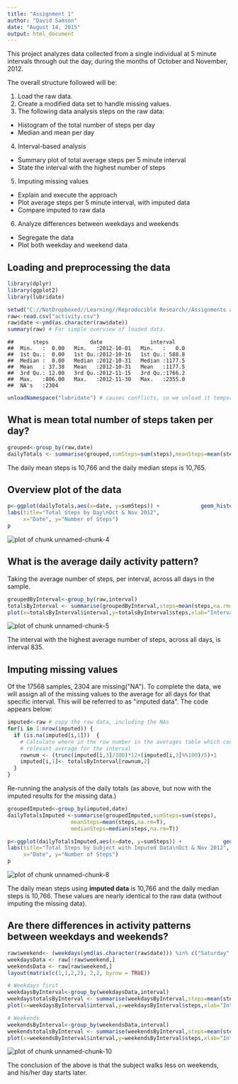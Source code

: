 ```yaml
---
title: "Assignment 1"
author: "David Samson"
date: "August 14, 2015"
output: html_document
---
```


This project analyzes data collected from a single individual at 5 minute intervals through out the day, during the months of October and November, 2012.  

The overall structure followed will be: 

1. Load the raw data. 
2. Create a modified data set to handle missing values.   
3. The following data analysis steps on the raw data: 
  + Histogram of the total number of steps per day 
  + Median and mean per day 
4. Interval-based analysis 
  + Summary plot of total average steps per 5 minute interval 
  + State the interval with the highest number of steps 
5. Imputing missing values 
  + Explain and execute the approach 
  + Plot average steps per 5 minute interval, with imputed data 
  + Compare imputed to raw data
6. Analyze differences between weekdays and weekends
  + Segregate the data
  + Plot both weekday and weekend data 
  
  
  

## Loading and preprocessing the data

```r
library(dplyr)
library(ggplot2)
library(lubridate)
```


```r
setwd("C://NotDropboxed//Learning//Reproducible Research//Assignments and Quizzes//Assignment 1//RepData_PeerAssessment1")
raw<-read.csv("activity.csv")
raw$date <-ymd(as.character(raw$date))
summary(raw) # For simple overview of loaded data.  
```

```
##      steps             date               interval     
##  Min.   :  0.00   Min.   :2012-10-01   Min.   :   0.0  
##  1st Qu.:  0.00   1st Qu.:2012-10-16   1st Qu.: 588.8  
##  Median :  0.00   Median :2012-10-31   Median :1177.5  
##  Mean   : 37.38   Mean   :2012-10-31   Mean   :1177.5  
##  3rd Qu.: 12.00   3rd Qu.:2012-11-15   3rd Qu.:1766.2  
##  Max.   :806.00   Max.   :2012-11-30   Max.   :2355.0  
##  NA's   :2304
```

```r
unloadNamespace("lubridate") # causes conflicts, so we unload it temporarily 
```
 
## What is mean total number of steps taken per day?

```r
grouped<-group_by(raw,date)
dailyTotals <- summarise(grouped,sumSteps=sum(steps),meanSteps=mean(steps,na.rm=T),medianSteps=median(steps,na.rm=T))
```
The daily mean steps is 10,766 and the daily median steps is 10,765.

## Overview plot of the data

```r
p<-ggplot(dailyTotals,aes(x=date, y=sumSteps)) +             geom_histogram(stat="identity")+ 
labs(title="Total Steps by Day\nOct & Nov 2012",
     x="Date", y="Number of Steps")
p
```

![plot of chunk unnamed-chunk-4](figure/unnamed-chunk-4-1.png) 



## What is the average daily activity pattern?
Taking the average number of steps, per interval, across all days in the sample.  

```r
groupedByInterval<-group_by(raw,interval)
totalsByInterval <- summarise(groupedByInterval,steps=mean(steps,na.rm=T))
plot(x=totalsByInterval$interval,y=totalsByInterval$steps,xlab="Interval Nbr",ylab="Steps",main="Average Number of Steps per Interval",type="l")
```

![plot of chunk unnamed-chunk-5](figure/unnamed-chunk-5-1.png) 



The interval with the highest average number of steps, across all days, is interval 835.   

## Imputing missing values
Of the 17568 samples, 2304 are missing("NA").  To complete the data, we will assign all of the missing values to the average for all days for that specific interval.  This will be referred to as "imputed data".  The code appears below: 


```r
imputed<-raw # copy the raw data, including the NAs
for(i in 1:nrow(imputed)) {
  if (is.na(imputed[i,1]))  {
    # Calculate where in the row number in the averages table which contains the
    # relevant average for the interval
    rownum <- (trunc(imputed[i,3]/100)*12+(imputed[i,3]%%100)/5)+1
    imputed[i,1]<- totalsByInterval[rownum,2]
  }
}  
```

Re-running the analysis of the daily totals (as above, but now with the imputed results for the missing data.)


```r
groupedImputed<-group_by(imputed,date)
dailyTotalsImputed <-summarise(groupedImputed,sumSteps=sum(steps),
                    meanSteps=mean(steps,na.rm=T),
                    medianSteps=median(steps,na.rm=T))

p<-ggplot(dailyTotalsImputed,aes(x=date, y=sumSteps)) +             geom_histogram(stat="identity")+ 
labs(title="Total Steps by Subject with Imputed Data\nOct & Nov 2012",
     x="Date", y="Number of Steps")
p
```

![plot of chunk unnamed-chunk-8](figure/unnamed-chunk-8-1.png) 

The daily mean steps using **imputed data** is 10,766 and the daily median steps is 10,766.   These values are nearly identical to the raw data (without imputing the missing data).  


## Are there differences in activity patterns between weekdays and weekends?



```r
raw$weekend<- (weekdays(ymd(as.character(raw$date))) %in% c("Saturday","Sunday"))
weekdaysData <- raw[!raw$weekend,]
weekendsData <- raw[raw$weekend,]
layout(matrix(c(1,1,2,2), 2,2, byrow = TRUE))

# Weekdays first 
weekdaysByInterval<-group_by(weekdaysData,interval)
weekdaystotalsByInterval <- summarise(weekdaysByInterval,steps=mean(steps,na.rm=T))
plot(x=weekdaysByInterval$interval,y=weekdaysByInterval$steps,xlab="Interval Nbr",ylab="Steps",main="Weekdays: Average Number of Steps per Interval",type="l")

# Weekends  
weekendsByInterval<-group_by(weekendsData,interval)
weekendstotalsByInterval <- summarise(weekendsByInterval,steps=mean(steps,na.rm=T))
plot(x=weekendsByInterval$interval,y=weekendsByInterval$steps,xlab="Interval Nbr",ylab="Steps",main="Weekends: Average Number of Steps per Interval",type="l")
```

![plot of chunk unnamed-chunk-10](figure/unnamed-chunk-10-1.png) 

The conclusion of the above is that the subject walks less on weekends, and his/her day starts later.  
